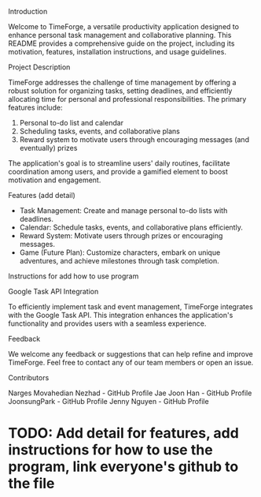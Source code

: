 Introduction

Welcome to TimeForge, a versatile productivity application designed to enhance personal task management and collaborative 
planning. This README provides a comprehensive guide on the project, including its motivation, features, installation 
instructions, and usage guidelines.



Project Description

TimeForge addresses the challenge of time management by offering a robust solution for organizing tasks, setting deadlines, 
and efficiently allocating time for personal and professional responsibilities. The primary features include:
1) Personal to-do list and calendar
2) Scheduling tasks, events, and collaborative plans
3) Reward system to motivate users through encouraging messages (and eventually) prizes

The application's goal is to streamline users' daily routines, facilitate coordination among users, and provide a gamified 
element to boost motivation and engagement.



Features (add detail)

- Task Management: Create and manage personal to-do lists with deadlines.
- Calendar: Schedule tasks, events, and collaborative plans efficiently.
- Reward System: Motivate users through prizes or encouraging messages.
- Game (Future Plan): Customize characters, embark on unique adventures, and achieve milestones through task completion.



Instructions for add how to use program



Google Task API Integration

To efficiently implement task and event management, TimeForge integrates with the Google Task API. This integration 
enhances the application's functionality and provides users with a seamless experience.



Feedback

We welcome any feedback or suggestions that can help refine and improve TimeForge. Feel free to contact any of our team 
members or open an issue.



Contributors

Narges Movahedian Nezhad - GitHub Profile
Jae Joon Han - GitHub Profile
JoonsungPark - GitHub Profile
Jenny Nguyen - GitHub Profile

# TODO: Add detail for features, add instructions for how to use the program, link everyone's github to the file 